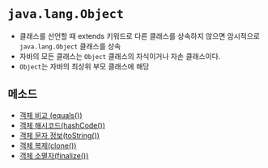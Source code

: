 # ```java.lang.Object```
- 클래스를 선언할 때 extends 키워드로 다른 클래스를 상속하지 않으면 암시적으로 ```java.lang.Object``` 클래스를 상속
- 자바의 모든 클래스는 ```Object``` 클래스의 자식이거나 자손 클래스이다.
- ```Object```는 자바의 최상위 부모 클래스에 해당

## 메소드
- [객체 비교 (equals())](https://github.com/Jserim420/java/blob/main/Class%20Object/equals.md)
- [객체 해시코드(hashCode())](https://github.com/Jserim420/java/blob/main/Class%20Object/hashCode.md)
- [객체 문자 정보(toString())](https://github.com/Jserim420/java/blob/main/Class%20Object/toString.md)
- [객체 복제(clone())](https://github.com/Jserim420/java/blob/main/Class%20Object/clone.md)
- [객체 소멸자(finalize())](https://github.com/Jserim420/java/blob/main/Class%20Object/finalize.md)